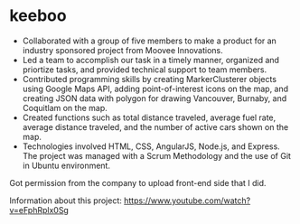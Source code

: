 # keeboo

-	Collaborated with a group of five members to make a product for an industry sponsored project from Moovee Innovations.
-	Led a team to accomplish our task in a timely manner, organized and priortize tasks, and provided technical support to team members. 
-	Contributed programming skills by creating MarkerClusterer objects using Google Maps API, adding point-of-interest icons on the map,     and creating JSON data with polygon for drawing Vancouver, Burnaby, and Coquitlam on the map.
-	Created functions such as total distance traveled, average fuel rate, average distance traveled, and the number of active cars shown on   the map. 
-	Technologies involved HTML, CSS, AngularJS, Node.js, and Express. The project was managed with a Scrum Methodology and the use of Git    in Ubuntu environment.

Got permission from the company to upload front-end side that I did.

Information about this project:
https://www.youtube.com/watch?v=eFphRplx0Sg
